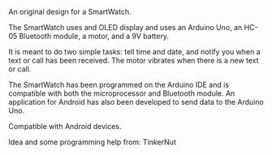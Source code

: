 An original design for a SmartWatch.

The SmartWatch uses and OLED display and uses an Arduino Uno, an HC-05 Bluetooth module, a motor, and a 9V battery.

It is meant to do two simple tasks: tell time and date, and notify you when a text or call has been received.
The motor vibrates when there is a new text or call.

The SmartWatch has been programmed on the Arduino IDE and is compatible with both the microprocessor and Bluetooth module.
An application for Android has also been developed to send data to the Arduino Uno.

Compatible with Android devices.

Idea and some programming help from: TinkerNut
